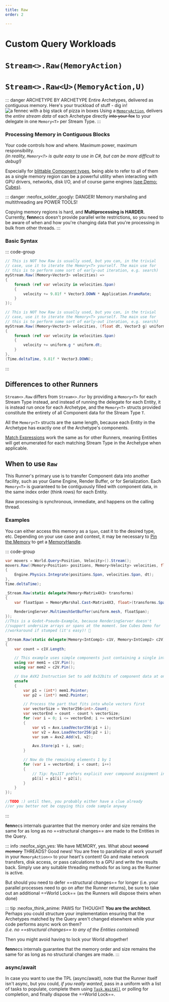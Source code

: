 ```yaml
---
title: Raw
order: 2

---
```

# Custom Query Workloads
# `Stream<>.Raw(MemoryAction)`
# `Stream<>.Raw<U>(MemoryAction,U)`

::: danger ARCHETYPE BY ARCHETYPE
Entire Archetypes, delivered as contiguous memory. Here's your truckload of stuff - dig in!
![a fennec with a big stack of pizza in boxes](https://fennecs.tech/img/fennec-raw.png)
Using a [`MemoryAction`](Delegates.md#memoryaction-and-memoryUniformAction), delivers the *entire stream data* of each Archetype directly ~~into your fox~~ to your delegate in one `Memory<T>` per Stream Type.
:::

### Processing Memory in Contiguous Blocks

Your code controls how and where. Maximum power, maximum responsibility.  
_(in reality, `Memory<T>` is quite easy to use in C#, but can be more difficult to debug!)_

Especially for [blittable Component types](https://learn.microsoft.com/en-us/dotnet/framework/interop/default-marshalling-behavior#default-marshalling-for-value-types), being able to refer to all of them as a single memory region can be a powerful utility when interacting with GPU drivers, networks, disk I/O, and of course game engines [(see Demo: Cubes)](/examples/Cubes.md).

::: danger :neofox_solder_googly: DANGER! Memory marshaling and multithreading are POWER TOOLS!

Copying memory regions is hard, and **Multiprocessing is HARDER.** Currently, **fenn**ecs doesn't provide parallel write restrictions, so you need to be aware of when and how you're changing data that you're processing in bulk from other threads.
:::


### Basic Syntax
::: code-group

```cs [Raw(...) DIY]
// This is NOT how Raw is usually used, but you can, in the trivial
// case, use it to iterate the Memory<T> yourself. The main use for
// this is to perform some sort of early-out iteration, e.g. search)
myStream.Raw((Memory<Vector3> velocities) => 
{
    foreach (ref var velocity in velocities.Span) 
    {
        velocity += 9.81f * Vector3.DOWN * Application.FrameRate;
    }
});
```

```cs [Raw&lt;U&gt;(...) with uniform]
// This is NOT how Raw is usually used, but you can, in the trivial
// case, use it to iterate the Memory<T> yourself. The main use for
// this is to perform some sort of early-out iteration, e.g. search)
myStream.Raw((Memory<Vector3> velocities, (float dt, Vector3 g) uniform) => 
{
    foreach (ref var velocity in velocities.Span) 
    {
        velocity += uniform.g * uniform.dt;
    }
}, 
(Time.deltaTime, 9.81f * Vector3.DOWN); 
```

:::


## Differences to other Runners
`Stream<>.Raw` differs from `Stream<>.For` by providing a `Memory<T>` for each Stream Type instead, and instead of running the delegate for each Entity, it is instead run once for each Archetype, and the `Memory<T>` structs provided constitute the entirety of all Component data for the Stream Type `T`.

All the `Memory<T>` structs are the same length, because each Entity in the Archetype has exactly one of the Archetype's components.

[Match Expressions](Matching.md) work the same as for other Runners, meaning Entities will get enumerated for each matching Stream Type in the Archetype when applicable.



## When to use `Raw`
This Runner's primary use is to transfer Component data into another facility, such as your Game Engine, Render Buffer, or for Serialization. Each `Memory<T>` is guaranteed to be contiguously filled with component data, in the same index order (think rows) for each Entity.

Raw processing is synchronous, immediate, and happens on the calling thread.

### Examples
You can either access this memory as a `Span`, cast it to the desired type, etc. Depending on your use case and context, it may be necessary to [Pin the Memory](https://learn.microsoft.com/en-us/dotnet/api/system.memory-1.pin) to get a [MemoryHandle](https://learn.microsoft.com/en-us/dotnet/api/system.buffers.memoryhandle).

::: code-group
```cs [🦋 use as span]
var movers = World.Query<Position, Velocity>().Stream();
movers.Raw((Memory<Position> positions, Memory<Velocity> velocities, float dt) => 
{
    Engine.Physics.Integrate(positions.Span, velocities.Span, dt);
},
Time.deltaTime); 
```

```cs [☠️ cast to type]
_Stream.Raw(static delegate(Memory<Matrix4X3> transforms)
{
    var floatSpan = MemoryMarshal.Cast<Matrix4X3, float>(transforms.Span);
    
    RenderingServer.MultimeshSetBuffer(uniform.mesh, floatSpan);
});
//This is a Godot-Pseudo-Example, because RenderingServer doesn't 
//support undersize arrays or spans at the moment. See Cubes Demo for
//workaround if stumped (it's easy)! 🦊
```

```cs [☠️☠️ process with SIMD  ]
_Stream.Raw(static delegate(Memory<IntComp1> c1V, Memory<IntComp2> c2V)
{
    var count = c1V.Length;

    // This example uses simple components just containing a single int32
    using var mem1 = c1V.Pin();
    using var mem2 = c2V.Pin();

    // Use AVX2 Instruction Set to add 8x32bits of component data at once
    unsafe
    {
        var p1 = (int*) mem1.Pointer;
        var p2 = (int*) mem2.Pointer;

        // Process the part that fits into whole vectors first
        var vectorSize = Vector256<int>.Count;
        var vectorEnd = count - count % vectorSize;
        for (var i = 0; i <= vectorEnd; i += vectorSize)
        {
            var v1 = Avx.LoadVector256(p1 + i);
            var v2 = Avx.LoadVector256(p2 + i);
            var sum = Avx2.Add(v1, v2);

            Avx.Store(p1 + i, sum);
        }

        // Now do the remaining elements 1 by 1
        for (var i = vectorEnd; i < count; i++) 
        {
            // Tip: RyuJIT prefers explicit over compound assignment in loops!
            p1[i] = p1[i] + p2[i];
        }
    }
});
```

```cs [☠️☠️☠️ pin for GPU]
//TODO :) until then, you probably either have a clue already
//or you better not be copying this code sample anyway
```
:::


**fenn**ecs internals guarantee that the memory order and size remains the same for as long as no ==structural changes== are made to the Entities in the Query.


::: info :neofox_sign_yes: We have MEMORY, yes. What about ~~second memory~~ THREADS?
 Good news! You are free to parallelize all work yourself in your `MemoryAction<>` to your heart's content! 
Go and make network transfers, disk access, or pass calculations to a GPU and write the results back. Simply use any suitable threading methods for as long as the Runner is active.

But should you need to defer ==structural changes== for longer (i.e. your parallel processes need to go on after the Runner returns), be sure to take out an additional ==World Lock== (as the Runners will dispose theirs when done)

::: tip :neofox_think_anime: PAWS for THOUGHT
__You are the architect__. Perhaps you could structure your implementation ensuring that the Archetypes matched by the Query aren't changed elsewhere while your code performs async work on them?  
_(i.e. no ==structural changes== to any of the Entities contained)_

Then you might avoid having to lock your World altogether!

**fenn**ecs internals guarantee that the memory order and size remains the same for as long as no structural changes are made.
:::

### async/await
In case you want to use the TPL (async/await), note that the Runner itself isn't async, but you could, _if you really wanted_, pass in a uniform with a list of tasks to populate, complete them using [`Task.WaitAll`](https://learn.microsoft.com/en-us/dotnet/api/system.threading.tasks.task.waitall) or polling for completion, and finally dispose the ==World Lock==.



